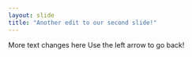 ```yaml
---
layout: slide
title: "Another edit to our second slide!"
---
```

More text changes here 
Use the left arrow to go back!
